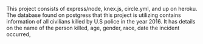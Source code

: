 This project consists of express/node, knex.js, circle.yml, and up on heroku. The database found on postgress that this project is utilizing contains information of all civilians killed by U.S police in the year 2016. It has details on the name of the person killed, age, gender, race, date the incident occurred,  
